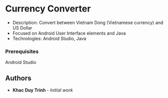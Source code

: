 # Currency Converter

*	Description: Convert between Vietnam Dong (Vietnamese currency) and US Dollar
* Focused on Android User Interface elements and Java
* Technologies: Android Studio, Java

### Prerequisites

Android Studio

## Authors

* **Khac Duy Trinh** - *Initial work* 

